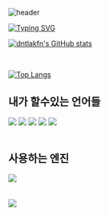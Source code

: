 ![header](https://capsule-render.vercel.app/api?type=Waving&color=4e63d6&height=200&section=header&text=dntlakfn&fontSize=50&animation=fadeIn&fontColor=DDDDDD)

[![Typing SVG](https://readme-typing-svg.demolab.com/?lines=제+github에+오신것을+환영합니다!&color=000000&fontSize=50)](https://git.io/typing-svg)


[![dntlakfn's GitHub stats](https://github-readme-stats.vercel.app/api?username=dntlakfn)](https://github.com/anuraghazra/github-readme-stats)

<br>

[![Top Langs](https://github-readme-stats.vercel.app/api/top-langs/?username=dntlakfn)](https://github.com/anuraghazra/github-readme-stats)

## 내가 할수있는 언어들

<img src="https://img.shields.io/badge/Python-130466?style=flat-square&logo=Python&logoColor=3776AB"/>
<img src="https://img.shields.io/badge/Java-d60606?style=flat-square&logoColor=3776AB"/>
<img src="https://img.shields.io/badge/CS-512BD4?style=flat-square&logo=c#&logoColor=512BD4"/>
<img src="https://img.shields.io/badge/C-A8B9CC?style=flat-square&logo=C&logoColor=0c79c2"/>
<img src="https://img.shields.io/badge/JS(조금)-F7DF1E?style=flat-square&logo=javascript&logoColor=000000"/>

<br>
<br>


## 사용하는 엔진

<img src="https://img.shields.io/badge/Unity-000000?style=flat-square&logo=unity&logoColor=FFFFFF"/>

<br>
<br>
<br>

<img src="https://capsule-render.vercel.app/api?type=waving&color=4e63d6&height=200&section=footer" />

